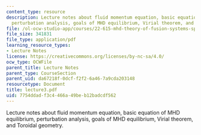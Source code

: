 ```yaml
---
content_type: resource
description: Lecture notes about fluid momentum equation, basic equation of MHD equilibrium,
  perturbation analysis, goals of MHD equilibrium, Virial theorem, and Toroidal geometry.
file: /ol-ocw-studio-app/courses/22-615-mhd-theory-of-fusion-systems-spring-2007/7754ddadf3c4466a49beb12badcdf562_lecture3.pdf
file_size: 341831
file_type: application/pdf
learning_resource_types:
- Lecture Notes
license: https://creativecommons.org/licenses/by-nc-sa/4.0/
ocw_type: OCWFile
parent_title: Lecture Notes
parent_type: CourseSection
parent_uid: da67218f-0dcf-f2f2-6a46-7a9cda203148
resourcetype: Document
title: lecture3.pdf
uid: 7754ddad-f3c4-466a-49be-b12badcdf562
---
```

Lecture notes about fluid momentum equation, basic equation of MHD equilibrium, perturbation analysis, goals of MHD equilibrium, Virial theorem, and Toroidal geometry.